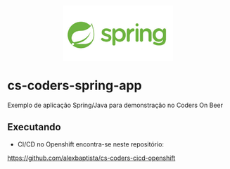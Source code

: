 <div style="text-align:center"><img src="spring_logo.jpg" align="middle" width="250"></div>

# cs-coders-spring-app

Exemplo de aplicação Spring/Java para demonstração no Coders On Beer

## Executando

* CI/CD no Openshift encontra-se neste repositório:

https://github.com/alexbaptista/cs-coders-cicd-openshift